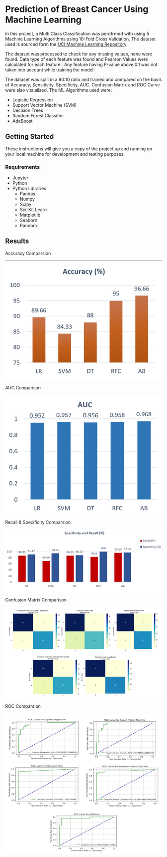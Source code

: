 # Prediction of Breast Cancer Using Machine Learning

In this project, a Multi Class Classification was perofrmed with using 5 Machine Learning Algorithms using 10-Fold Cross Validation. The dataset used is sourced form the [UCI Machine Learning Repository](https://archive.ics.uci.edu/ml/datasets/breast+cancer+wisconsin+(diagnostic)). 

The dataset was processed to check for any missing values, none were found. Data type of each feature was found and Pearson Values were calculated for each feature . Any feature having P-value above 0.1 was not taken into account while training the model 

The dataset was split in a 90:10 ratio and trained and compared on the basis of Accuracy, Sensitivity, Specificity, AUC. Confusion Matrix and ROC Curve were also visualized. The ML Algorithms used were:
- Logistic Regression
- Support Vector Machine (SVM)
- Decision Trees
- Random Forest Classifier
- AdaBoost


## Getting Started

These instructions will give you a copy of the project up and running on your local machine for development and testing purposes.

### Requirements

- Jupyter
- Python
- Python Libraries
  - Pandas
  - Numpy
  - Scipy
  - Sci-Kit Learn
  - Matplotlib
  - Seaborn
  - Random

## Results 

Accuracy Comparsion

![Accuracy Comparison](Screenshots/Accuracy.png)

AUC Comparison

![AUC Comparison](Screenshots/AUC.png)


Recall & Specificity Comparsion

![Recall & Specificity Comparsion](Screenshots/Specificity.png)


Confusion Matrix Comparison

![Confusion Matrix Comparison](Screenshots/ConfusionMatrix.png)

ROC Comparsion

![ROC Comparsion](Screenshots/ROCCurves.png)

